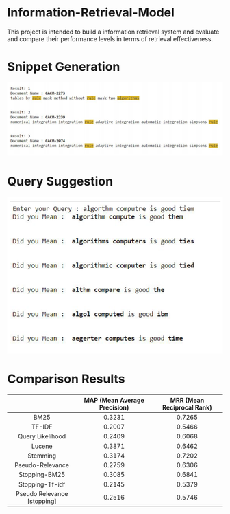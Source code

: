 # Information-Retrieval-Model

This project is intended to build a information retrieval system and evaluate and compare
their performance levels in terms of retrieval effectiveness.

# Snippet Generation

![Snippet](/images/snippet_generation.png)

# Query Suggestion

![Query Suggestion ](/images/query_suggestion.png)

# Comparison Results

|                             | MAP (Mean Average Precision) | MRR (Mean Reciprocal Rank) |
|:---------------------------:|:----------------------------:|:--------------------------:|
|             BM25            |            0.3231            |           0.7265           |
|            TF-IDF           |            0.2007            |           0.5466           |
|       Query Likelihood      |            0.2409            |           0.6068           |
|            Lucene           |            0.3871            |           0.6462           |
|           Stemming          |            0.3174            |           0.7202           |
|       Pseudo-Relevance      |            0.2759            |           0.6306           |
|        Stopping-BM25        |            0.3085            |           0.6841           |
|       Stopping-Tf-idf       |            0.2145            |           0.5379           |
| Pseudo Relevance [stopping] |            0.2516            |           0.5746           |
